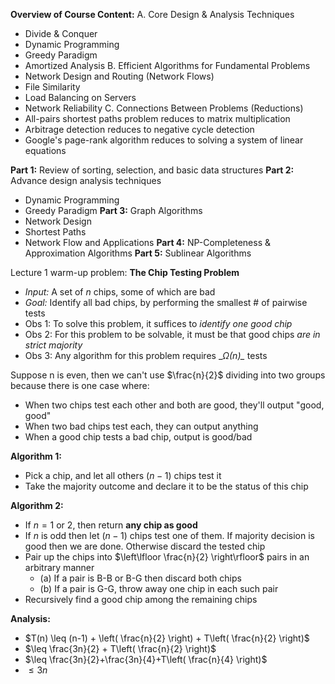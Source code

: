 **Overview of Course Content:**
A. Core Design & Analysis Techniques
- Divide & Conquer
- Dynamic Programming
- Greedy Paradigm
- Amortized Analysis
B. Efficient Algorithms for Fundamental Problems
- Network Design and Routing (Network Flows)
- File Similarity
- Load Balancing on Servers
- Network Reliability
C. Connections Between Problems (Reductions)
- All-pairs shortest paths problem reduces to matrix multiplication
- Arbitrage detection reduces to negative cycle detection
- Google's page-rank algorithm reduces to solving a system of linear equations

**Part 1:** Review of sorting, selection, and basic data structures
**Part 2:** Advance design analysis techniques
- Dynamic Programming
- Greedy Paradigm
**Part 3:** Graph Algorithms
- Network Design
- Shortest Paths
- Network Flow and Applications
**Part 4:** NP-Completeness & Approximation Algorithms
**Part 5:** Sublinear Algorithms

Lecture 1 warm-up problem: **The Chip Testing Problem**
- *Input:* A set of $n$ chips, some of which are bad
- *Goal:* Identify all bad chips, by performing the smallest \# of pairwise tests
- Obs 1: To solve this problem, it suffices to *identify one good chip*
- Obs 2: For this problem to be solvable, it must be that good chips *are in strict majority*
- Obs 3: Any algorithm for this problem requires \__$\Omega(n)$\__ tests

Suppose n is even, then we can't use $\frac{n}{2}$ dividing into two groups because there is one case where:
- When two chips test each other and both are good, they'll output "good, good"
- When two bad chips test each, they can output anything
- When a good chip tests a bad chip, output is good/bad

**Algorithm 1:**
- Pick a chip, and let all others $(n-1)$ chips test it
- Take the majority outcome and declare it to be the status of this chip

**Algorithm 2:**
- If $n=1$ or $2$, then return **any chip as good**
- If $n$ is odd then let $(n-1)$ chips test one of them. If majority decision is good then we are done. Otherwise discard the tested chip
- Pair up the chips into $\left\lfloor  \frac{n}{2}  \right\rfloor$ pairs in an arbitrary manner
	- (a) If a pair is B-B or B-G then discard both chips
	- (b) If a pair is G-G, throw away one chip in each such pair
- Recursively find a good chip among the remaining chips

**Analysis:**
- $T(n) \leq (n-1) + \left( \frac{n}{2} \right) + T\left( \frac{n}{2} \right)$
- $\leq \frac{3n}{2} + T\left( \frac{n}{2} \right)$
- $\leq \frac{3n}{2}+\frac{3n}{4}+T\left( \frac{n}{4} \right)$
- $\leq 3n$


